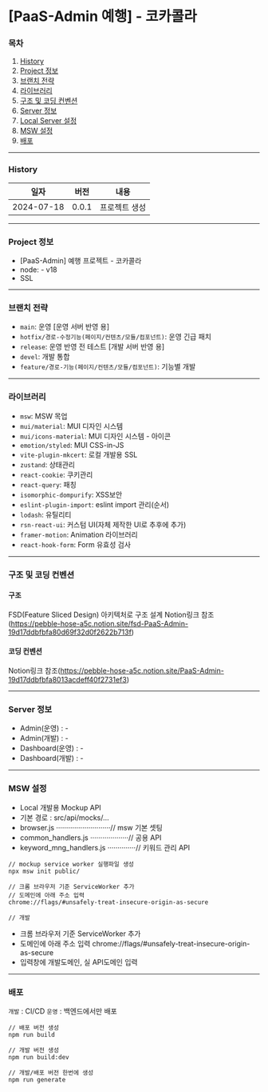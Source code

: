 # [PaaS-Admin 예행] - 코카콜라

### 목차

1. [History](#history)
2. [Project 정보](#project-정보)
3. [브랜치 전략](#브랜치-전략)
4. [라이브러리](#라이브러리)
5. [구조 및 코딩 컨벤션](#구조-및-코딩-컨벤션)
6. [Server 정보](#server-정보)
7. [Local Server 설정](#local-server-설정)
8. [MSW 설정](#msw-설정)
9. [배포](#배포)

---

### History

| 일자       | 버전  | 내용          |
| ---------- | ----- | ------------- |
| 2024-07-18 | 0.0.1 | 프로젝트 생성 |

---

### Project 정보

- [PaaS-Admin] 예행 프로젝트 - 코카콜라
- node: - v18
- SSL

---

### 브랜치 전략

- `main`: 운영 [운영 서버 반영 용]
- `hotfix/경로-수정기능(페이지/컨텐츠/모듈/컴포넌트)`: 운영 긴급 패치
- `release`: 운영 반영 전 테스트 [개발 서버 반영 용]
- `devel`: 개발 통합
- `feature/경로-기능(페이지/컨텐츠/모듈/컴포넌트)`: 기능별 개발

---

### 라이브러리

- `msw`: MSW 목업
- `mui/material`: MUI 디자인 시스템
- `mui/icons-material`: MUI 디자인 시스템 - 아이콘
- `emotion/styled`: MUI CSS-in-JS
- `vite-plugin-mkcert`: 로컬 개발용 SSL
- `zustand`: 상태관리
- `react-cookie`: 쿠키관리
- `react-query`: 패칭
- `isomorphic-dompurify`: XSS보안
- `eslint-plugin-import`: eslint import 관리(순서)
- `lodash`: 유틸리티
- `rsn-react-ui`: 커스텀 UI(자체 제작한 UI로 추후에 추가)
- `framer-motion`: Animation 라이브러리
- `react-hook-form`: Form 유효성 검사

---

### 구조 및 코딩 컨벤션

#### 구조

FSD(Feature Sliced Design) 아키텍처로 구조 설계
Notion링크 참조(https://pebble-hose-a5c.notion.site/fsd-PaaS-Admin-19d17ddbfbfa80d69f32d0f2622b713f)

#### 코딩 컨벤션

Notion링크 참조(https://pebble-hose-a5c.notion.site/PaaS-Admin-19d17ddbfbfa8013acdeff40f2731ef3)

---

### Server 정보

- Admin(운영) : -
- Admin(개발) : -
- Dashboard(운영) : -
- Dashboard(개발) : -

---

### MSW 설정

- Local 개발용 Mockup API
- 기본 경로 : src/api/mocks/...
- browser.js ···························// msw 기본 셋팅
- common_handlers.js ···················// 공용 API
- keyword_mng_handlers.js ··············// 키워드 관리 API

```
// mockup service worker 실행파일 생성
npx msw init public/

// 크롬 브라우저 기준 ServiceWorker 추가
// 도메인에 아래 주소 입력
chrome://flags/#unsafely-treat-insecure-origin-as-secure

// 개발
```

- 크롬 브라우저 기준 ServiceWorker 추가
- 도메인에 아래 주소 입력
  chrome://flags/#unsafely-treat-insecure-origin-as-secure
- 입력창에 개발도메인, 실 API도메인 입력

---

### 배포

`개발` : CI/CD
`운영` : 백엔드에서만 배포

```
// 배포 버전 생성
npm run build

// 개발 버전 생성
npm run build:dev

// 개발/배포 버전 한번에 생성
npm run generate
```
